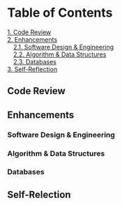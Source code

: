 # Table of Contents

[1. Code Review](#code-review)<br/>
[2. Enhancements](#enhancements)<br/>
&emsp;[2.1. Software Design & Engineering](#software-design-&-Engineering)<br/>
&emsp;[2.2. Algorithm & Data Structures](#algorithm-&-data-structures)<br/>
&emsp;[2.3. Databases](#databases)<br/>
[3. Self-Reflection](#self-reflection)<br/>

## Code Review
## Enhancements
### Software Design & Engineering
### Algorithm & Data Structures
### Databases
## Self-Relection
